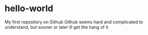 # hello-world
My first repository on Github
Github seems hard and complicated to understand, but sooner or later ill get the hang of it
